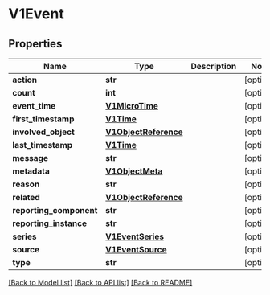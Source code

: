 # V1Event

## Properties
Name | Type | Description | Notes
------------ | ------------- | ------------- | -------------
**action** | **str** |  | [optional] 
**count** | **int** |  | [optional] 
**event_time** | [**V1MicroTime**](V1MicroTime.md) |  | [optional] 
**first_timestamp** | [**V1Time**](V1Time.md) |  | [optional] 
**involved_object** | [**V1ObjectReference**](V1ObjectReference.md) |  | [optional] 
**last_timestamp** | [**V1Time**](V1Time.md) |  | [optional] 
**message** | **str** |  | [optional] 
**metadata** | [**V1ObjectMeta**](V1ObjectMeta.md) |  | [optional] 
**reason** | **str** |  | [optional] 
**related** | [**V1ObjectReference**](V1ObjectReference.md) |  | [optional] 
**reporting_component** | **str** |  | [optional] 
**reporting_instance** | **str** |  | [optional] 
**series** | [**V1EventSeries**](V1EventSeries.md) |  | [optional] 
**source** | [**V1EventSource**](V1EventSource.md) |  | [optional] 
**type** | **str** |  | [optional] 

[[Back to Model list]](../README.md#documentation-for-models) [[Back to API list]](../README.md#documentation-for-api-endpoints) [[Back to README]](../README.md)


